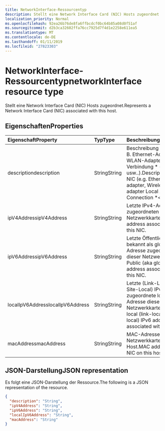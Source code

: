 ```yaml
---
title: NetworkInterface-Ressourcentyp
description: Stellt eine Network Interface Card (NIC) Hosts zugeordnet.
localization_priority: Normal
ms.openlocfilehash: 92ea26b76de8fa6ffbcdcf0bc64b85a08d0f51af
ms.sourcegitcommit: d2b3ca32602ffa76cc7925d7f4d1e2258e611ea5
ms.translationtype: MT
ms.contentlocale: de-DE
ms.lasthandoff: 01/11/2019
ms.locfileid: "27823303"
---
```

# <a name="networkinterface-resource-type"></a><span data-ttu-id="9ba2a-103">NetworkInterface-Ressourcentyp</span><span class="sxs-lookup"><span data-stu-id="9ba2a-103">networkInterface resource type</span></span>

<span data-ttu-id="9ba2a-104">Stellt eine Network Interface Card (NIC) Hosts zugeordnet.</span><span class="sxs-lookup"><span data-stu-id="9ba2a-104">Represents a Network Interface Card (NIC) associated with this host.</span></span>

## <a name="properties"></a><span data-ttu-id="9ba2a-105">Eigenschaften</span><span class="sxs-lookup"><span data-stu-id="9ba2a-105">Properties</span></span>

| <span data-ttu-id="9ba2a-106">Eigenschaft</span><span class="sxs-lookup"><span data-stu-id="9ba2a-106">Property</span></span>   | <span data-ttu-id="9ba2a-107">Typ</span><span class="sxs-lookup"><span data-stu-id="9ba2a-107">Type</span></span> |<span data-ttu-id="9ba2a-108">Beschreibung</span><span class="sxs-lookup"><span data-stu-id="9ba2a-108">Description</span></span>|
|:---------------|:--------|:----------|
|<span data-ttu-id="9ba2a-109">description</span><span class="sxs-lookup"><span data-stu-id="9ba2a-109">description</span></span>|<span data-ttu-id="9ba2a-110">String</span><span class="sxs-lookup"><span data-stu-id="9ba2a-110">String</span></span>|<span data-ttu-id="9ba2a-111">Beschreibung der NIC (z. B. Ethernet-Adapter, WLAN-Adapter LAN-Verbindung \* <> # usw..).</span><span class="sxs-lookup"><span data-stu-id="9ba2a-111">Description of the NIC (e.g. Ethernet adapter, Wireless LAN adapter Local Area Connection \*<#>, etc.).</span></span>|
|<span data-ttu-id="9ba2a-112">ipV4Address</span><span class="sxs-lookup"><span data-stu-id="9ba2a-112">ipV4Address</span></span>|<span data-ttu-id="9ba2a-113">String</span><span class="sxs-lookup"><span data-stu-id="9ba2a-113">String</span></span>|<span data-ttu-id="9ba2a-114">Letzte IPv4-Adresse zugeordneten dieser Netzwerkkarte</span><span class="sxs-lookup"><span data-stu-id="9ba2a-114">Last IPv4 address associated with this NIC.</span></span>|
|<span data-ttu-id="9ba2a-115">ipV6Address</span><span class="sxs-lookup"><span data-stu-id="9ba2a-115">ipV6Address</span></span>|<span data-ttu-id="9ba2a-116">String</span><span class="sxs-lookup"><span data-stu-id="9ba2a-116">String</span></span>|<span data-ttu-id="9ba2a-117">Letzte Öffentliche (auch bekannt als global) IPv6-Adresse zugeordneten dieser Netzwerkkarte</span><span class="sxs-lookup"><span data-stu-id="9ba2a-117">Last Public (aka global) IPv6 address associated with this NIC.</span></span>|
|<span data-ttu-id="9ba2a-118">localIpV6Address</span><span class="sxs-lookup"><span data-stu-id="9ba2a-118">localIpV6Address</span></span>|<span data-ttu-id="9ba2a-119">String</span><span class="sxs-lookup"><span data-stu-id="9ba2a-119">String</span></span>|<span data-ttu-id="9ba2a-120">Letzte (Link-Local oder Site-Local) IPv6 zugeordnete lokale Adresse diese Netzwerkkarte ein.</span><span class="sxs-lookup"><span data-stu-id="9ba2a-120">Last local (link-local or site-local) IPv6 address associated with this NIC.</span></span>|
|<span data-ttu-id="9ba2a-121">macAddress</span><span class="sxs-lookup"><span data-stu-id="9ba2a-121">macAddress</span></span>|<span data-ttu-id="9ba2a-122">String</span><span class="sxs-lookup"><span data-stu-id="9ba2a-122">String</span></span>|<span data-ttu-id="9ba2a-123">MAC-Adresse der Netzwerkkarte auf diesem Host.</span><span class="sxs-lookup"><span data-stu-id="9ba2a-123">MAC address of the NIC on this host.</span></span>|

## <a name="json-representation"></a><span data-ttu-id="9ba2a-124">JSON-Darstellung</span><span class="sxs-lookup"><span data-stu-id="9ba2a-124">JSON representation</span></span>

<span data-ttu-id="9ba2a-125">Es folgt eine JSON-Darstellung der Ressource.</span><span class="sxs-lookup"><span data-stu-id="9ba2a-125">The following is a JSON representation of the resource.</span></span>

<!-- {
  "blockType": "resource",
  "optionalProperties": [

  ],
  "@odata.type": "microsoft.graph.networkInterface"
}-->

```json
{
  "description": "String",
  "ipV4Address": "String",
  "ipV6Address": "String",
  "localIpV6Address": "String",
  "macAddress": "String"
}

```

<!-- uuid: 8fcb5dbc-d5aa-4681-8e31-b001d5168d79
2015-10-25 14:57:30 UTC -->
<!-- {
  "type": "#page.annotation",
  "description": "networkInterface resource",
  "keywords": "",
  "section": "documentation",
  "tocPath": ""
}-->
